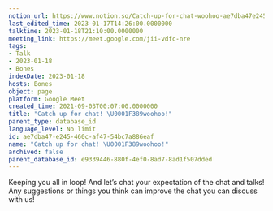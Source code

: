 ```yaml
---
notion_url: https://www.notion.so/Catch-up-for-chat-woohoo-ae7dba47e245460caf4754bc7a886eaf
last_edited_time: 2023-01-17T14:26:00.0000000
talktime: 2023-01-18T21:10:00.0000000
meeting_link: https://meet.google.com/jii-vdfc-nre
tags:
- Talk
- 2023-01-18
- Bones
indexDate: 2023-01-18
hosts: Bones
object: page
platform: Google Meet
created_time: 2021-09-03T00:07:00.0000000
title: "Catch up for chat! \U0001F389woohoo!"
parent_type: database_id
language_level: No limit
id: ae7dba47-e245-460c-af47-54bc7a886eaf
name: "Catch up for chat! \U0001F389woohoo!"
archived: false
parent_database_id: e9339446-880f-4ef0-8ad7-8ad1f507dded
---
```


Keeping you all in loop! And let’s chat your expectation of the chat and talks!
Any suggestions or things you think can improve the chat you can discuss with us!





